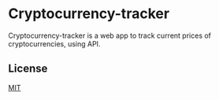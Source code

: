 # Cryptocurrency-tracker

Cryptocurrency-tracker is a web app to track current prices of cryptocurrencies, using API.

## License

[MIT](https://choosealicense.com/licenses/mit/)
